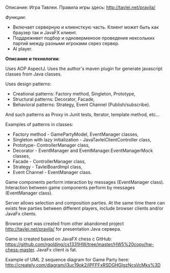 Описание:
Игра Тавлеи. Правила игры здесь: http://tavlei.net/pravila/

*Функции*:
* Включает серверную и клиенсткую часть. Клиент может быть как браузер так и JavaFX клиент.
* Поддреживет подбор и одноверменоое проведение нексольких партий между разными игроками серез сервер. 
* AI player.


**Описание и технологии**:

Uses AOP AspectJ. Uses the author's maven plugin for generate javascript classes from Java classes. 

Uses design patterns: 
* Creational patterns: Factory method, Singleton, Prototype,
* Structural patterns: Decorator, Facade,
* Behavioral patterns: Strategy, Event Channel (Publish/subscribe).

And such patterns as Proxy in Junit tests, Iterator, template method, etc...

Examples of patterns in classes:
* Factory method - GamePartyModel, EventManager classes,
* Singleton with lazy initialization - JavaTavleiClientController class,
* Prototype- ControllerManager class,
* Decorator - EventManager and EventManager.EventManagerMock classes,
* Facade - ControllerManager class,
* Strategy - TavleiBoardImpl class,
* Event Channel - EventManager class.

Game components perform interaction by messages (EventManager class).
Interaction between game components perform by messages (EventManager class).

Server allows selection and composition parties. At the same time there can exists few parties between different players, include browser clients and/or JavaFx clients.

Browser part was created from other abandoned project http://tavlei.net/pravila/ for presentation Java сервера.

Game is created based on JavaFX chess с GitHub: https://github.com/rgolding/cs1331HW/tree/master/HW5%20copy/hw-chess-master.
JavaFx client is fat.

Example of UML 2 sequence diagram for Game Party here: http://creately.com/diagram/j3uc19ok2/lPFFFxRSDGHGIgzNcsVcMks%3D
